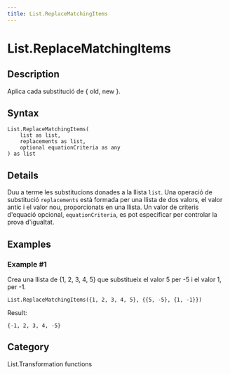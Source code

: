 ```yaml
---
title: List.ReplaceMatchingItems
---
```


# List.ReplaceMatchingItems


## Description

Aplica cada substitució de \{ old, new }.


## Syntax

```powerquery
List.ReplaceMatchingItems(
    list as list,
    replacements as list,
    optional equationCriteria as any
) as list
```


## Details

Duu a terme les substitucions donades a la llista <code>list</code>. Una operació de substitució <code>replacements</code> està formada per una llista de dos valors, el valor antic i el valor nou, proporcionats en una llista.    Un valor de criteris d'equació opcional, <code>equationCriteria</code>, es pot especificar per controlar la prova d'igualtat.


## Examples

### Example #1 
Crea una llista de \{1, 2, 3, 4, 5} que substitueix el valor 5 per -5 i el valor 1, per -1.
```powerquery
List.ReplaceMatchingItems({1, 2, 3, 4, 5}, {{5, -5}, {1, -1}})
```

Result: 
```powerquery
{-1, 2, 3, 4, -5}
```




## Category
List.Transformation functions
